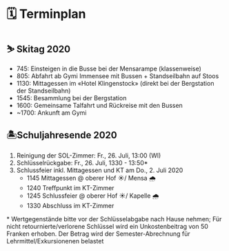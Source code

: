 # 🗓 Terminplan

## ⛷ Skitag 2020

* 745: Einsteigen in die Busse bei der Mensarampe (klassenweise)
* 805: Abfahrt ab Gymi Immensee mit Bussen + Standseilbahn auf Stoos
* 1130: Mittagessen im «Hotel Klingenstock» (direkt bei der Bergstation der Standseilbahn)
* 1545: Besammlung bei der Bergstation
* 1600: Gemeinsame Talfahrt und Rückreise mit den Bussen
* ~1700: Ankunft am Gymi

## 🏝Schuljahresende 2020

1. Reinigung der SOL-Zimmer: Fr., 26. Juli, 13:00 (Wl)
1. Schlüsselrückgabe: Fr., 26. Juli, 1330 - 13:50*
1. Schlussfeier inkl. Mittagessen und KT am Do., 2. Juli 2020
    * 1145 Mittagessen @ oberer Hof ☀️/ Mensa 🌧
    * 1240 Treffpunkt im KT-Zimmer
    * 1245 Schlussfeier @ oberer Hof ☀️/ Kapelle 🌧
    * 1330 Abschluss im KT-Zimmer

\* Wertgegenstände bitte vor der Schlüsselabgabe nach Hause nehmen; Für nicht retournierte/verlorene Schlüssel wird ein Unkostenbeitrag von 50 Franken erhoben. Der Betrag wird der Semester-Abrechnung für Lehrmittel/Exkursionenen belastet